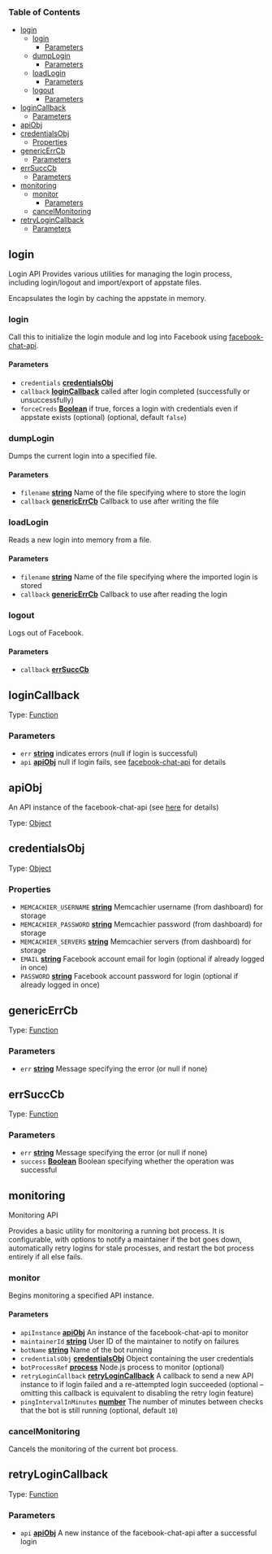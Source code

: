 <!-- Generated by documentation.js. Update this documentation by updating the source code. -->

### Table of Contents

-   [login][1]
    -   [login][2]
        -   [Parameters][3]
    -   [dumpLogin][4]
        -   [Parameters][5]
    -   [loadLogin][6]
        -   [Parameters][7]
    -   [logout][8]
        -   [Parameters][9]
-   [loginCallback][10]
    -   [Parameters][11]
-   [apiObj][12]
-   [credentialsObj][13]
    -   [Properties][14]
-   [genericErrCb][15]
    -   [Parameters][16]
-   [errSuccCb][17]
    -   [Parameters][18]
-   [monitoring][19]
    -   [monitor][20]
        -   [Parameters][21]
    -   [cancelMonitoring][22]
-   [retryLoginCallback][23]
    -   [Parameters][24]

## login

Login API
Provides various utilities for managing the login process, including
login/logout and import/export of appstate files.

Encapsulates the login by caching the appstate in memory.

### login

Call this to initialize the login module and log into Facebook using
[facebook-chat-api][25].

#### Parameters

-   `credentials` **[credentialsObj][26]** 
-   `callback` **[loginCallback][27]** called after login completed (successfully or unsuccessfully)
-   `forceCreds` **[Boolean][28]** if true, forces a login with credentials even if
    appstate exists (optional) (optional, default `false`)

### dumpLogin

Dumps the current login into a specified file.

#### Parameters

-   `filename` **[string][29]** Name of the file specifying where to store the login
-   `callback` **[genericErrCb][30]** Callback to use after writing the file

### loadLogin

Reads a new login into memory from a file.

#### Parameters

-   `filename` **[string][29]** Name of the file specifying where the imported login
    is stored
-   `callback` **[genericErrCb][30]** Callback to use after reading the login

### logout

Logs out of Facebook.

#### Parameters

-   `callback` **[errSuccCb][31]** 

## loginCallback

Type: [Function][32]

### Parameters

-   `err` **[string][29]** indicates errors (null if login is successful)
-   `api` **[apiObj][33]** null if login fails, see
    [facebook-chat-api][25] for details

## apiObj

An API instance of the facebook-chat-api (see 
[here][25] for details)

Type: [Object][34]

## credentialsObj

Type: [Object][34]

### Properties

-   `MEMCACHIER_USERNAME` **[string][29]** Memcachier username (from dashboard) for storage
-   `MEMCACHIER_PASSWORD` **[string][29]** Memcachier password (from dashboard) for storage
-   `MEMCACHIER_SERVERS` **[string][29]** Memcachier servers (from dashboard) for storage
-   `EMAIL` **[string][29]** Facebook account email for login (optional if already logged in once)
-   `PASSWORD` **[string][29]** Facebook account password for login (optional if already logged in once)

## genericErrCb

Type: [Function][32]

### Parameters

-   `err` **[string][29]** Message specifying the error (or null if none)

## errSuccCb

Type: [Function][32]

### Parameters

-   `err` **[string][29]** Message specifying the error (or null if none)
-   `success` **[Boolean][28]** Boolean specifying whether the operation was successful

## monitoring

Monitoring API

Provides a basic utility for monitoring a running bot process. It is
configurable, with options to notify a maintainer if the bot goes down,
automatically retry logins for stale processes, and restart the bot process
entirely if all else fails.

### monitor

Begins monitoring a specified API instance.

#### Parameters

-   `apiInstance` **[apiObj][33]** An instance of the facebook-chat-api to monitor
-   `maintainerId` **[string][29]** User ID of the maintainer to notify on failures
-   `botName` **[string][29]** Name of the bot running
-   `credentialsObj` **[credentialsObj][26]** Object containing the user credentials
-   `botProcessRef` **[process][35]** Node.js process to monitor (optional)
-   `retryLoginCallback` **[retryLoginCallback][36]** A callback to send a new API
    instance to if login failed and a re-attempted login succeeded (optional –
    omitting this callback is equivalent to disabling the retry login feature)
-   `pingIntervalInMinutes` **[number][37]** The number of minutes between
    checks that the bot is still running (optional, default `10`)

### cancelMonitoring

Cancels the monitoring of the current bot process.

## retryLoginCallback

Type: [Function][32]

### Parameters

-   `api` **[apiObj][33]** A new instance of the facebook-chat-api after a successful login

[1]: #login

[2]: #login-1

[3]: #parameters

[4]: #dumplogin

[5]: #parameters-1

[6]: #loadlogin

[7]: #parameters-2

[8]: #logout

[9]: #parameters-3

[10]: #logincallback

[11]: #parameters-4

[12]: #apiobj

[13]: #credentialsobj

[14]: #properties

[15]: #genericerrcb

[16]: #parameters-5

[17]: #errsucccb

[18]: #parameters-6

[19]: #monitoring

[20]: #monitor

[21]: #parameters-7

[22]: #cancelmonitoring

[23]: #retrylogincallback

[24]: #parameters-8

[25]: https://github.com/Schmavery/facebook-chat-api

[26]: #credentialsobj

[27]: #logincallback

[28]: https://developer.mozilla.org/docs/Web/JavaScript/Reference/Global_Objects/Boolean

[29]: https://developer.mozilla.org/docs/Web/JavaScript/Reference/Global_Objects/String

[30]: #genericerrcb

[31]: #errsucccb

[32]: https://developer.mozilla.org/docs/Web/JavaScript/Reference/Statements/function

[33]: #apiobj

[34]: https://developer.mozilla.org/docs/Web/JavaScript/Reference/Global_Objects/Object

[35]: https://nodejs.org/api/process.html

[36]: #retrylogincallback

[37]: https://developer.mozilla.org/docs/Web/JavaScript/Reference/Global_Objects/Number
